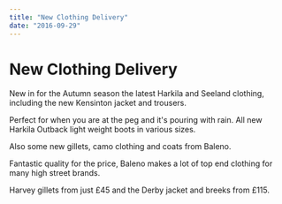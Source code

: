 ```yaml
---
title: "New Clothing Delivery"
date: "2016-09-29"
---
```


# **New Clothing Delivery**

New in for the Autumn season the latest Harkila and Seeland clothing, including the new Kensinton jacket and trousers.

Perfect for when you are at the peg and it's pouring with rain. All new Harkila Outback light weight boots in various sizes.

Also some new gillets, camo clothing and coats from Baleno.

Fantastic quality for the price, Baleno makes a lot of top end clothing for many high street brands.

Harvey gillets from just £45 and the Derby jacket and breeks from £115.

